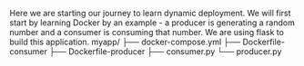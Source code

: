 Here we are starting our journey to learn dynamic deployment. We will first start by learning Docker by an example - a producer is generating a random number and a consumer is
consuming that number. We are using flask to build this application. 
myapp/
├── docker-compose.yml
├── Dockerfile-consumer
├── Dockerfile-producer
├── consumer.py
└── producer.py
